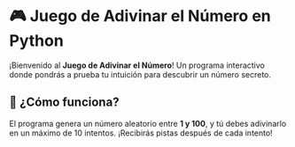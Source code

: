 # 🎮 Juego de Adivinar el Número en Python

¡Bienvenido al **Juego de Adivinar el Número**! Un programa interactivo donde pondrás a prueba tu intuición para descubrir un número secreto.

## 🚀 ¿Cómo funciona?

El programa genera un número aleatorio entre **1 y 100**, y tú debes adivinarlo en un máximo de 10 intentos. ¡Recibirás pistas después de cada intento!